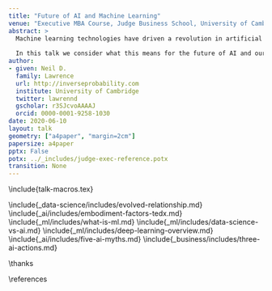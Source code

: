 ```yaml
---
title: "Future of AI and Machine Learning"
venue: "Executive MBA Course, Judge Business School, University of Cambridge"
abstract: >
  Machine learning technologies have driven a revolution in artificial intelligence. Our machines are now able to identify objects in images, transcribe spoke language, translate between languages and even generate text of their own.
  
  In this talk we consider what this means for the future of AI and our own intelligence with a particular focus on what the opportunities and pitfalls for businesses are.
author:
- given: Neil D.
  family: Lawrence
  url: http://inverseprobability.com
  institute: University of Cambridge
  twitter: lawrennd
  gscholar: r3SJcvoAAAAJ
  orcid: 0000-0001-9258-1030
date: 2020-06-10
layout: talk
geometry: ["a4paper", "margin=2cm"]
papersize: a4paper
pptx: False
potx: ../_includes/judge-exec-reference.potx
transition: None
---
```


\include{talk-macros.tex}

\include{_data-science/includes/evolved-relationship.md}
\include{_ai/includes/embodiment-factors-tedx.md}
\include{_ml/includes/what-is-ml.md}
\include{_ml/includes/data-science-vs-ai.md}
\include{_ml/includes/deep-learning-overview.md}
\include{_ai/includes/five-ai-myths.md}
\include{_business/includes/three-ai-actions.md}


\thanks

\references
